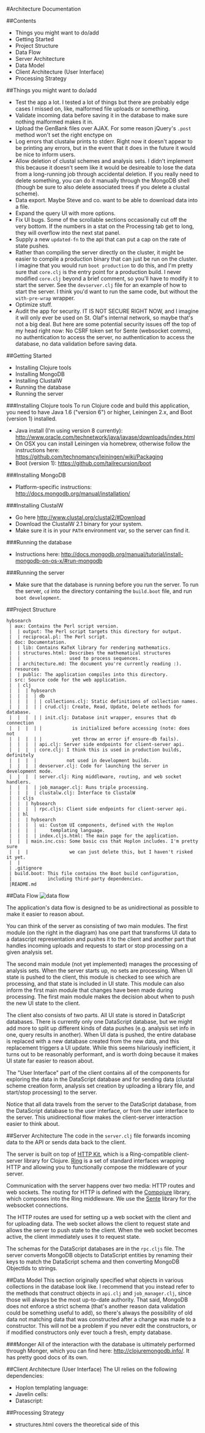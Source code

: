 #Architecture Documentation

##Contents
- Things you might want to do/add
- Getting Started
- Project Structure
- Data Flow
- Server Architecture
- Data Model
- Client Architecture (User Interface)
- Processing Strategy

##Things you might want to do/add
- Test the app a lot. I tested a lot of things but there are probably edge cases I missed on, like, malformed file uploads or something.
- Validate incoming data before saving it in the database to make sure nothing malformed makes it in.
- Upload the GenBank files over AJAX. For some reason jQuery's `.post` method won't set the right enctype on
- Log errors that clustalw prints to stderr. Right now it doesn't appear to be printing any errors, but in the event that it does in the future it would be nice to inform users.
- Allow deletion of clustal schemes and analysis sets. I didn't implement this because it doesn't seem like it would be desireable to lose the data from a long-running job through accidental deletion. If you really need to delete something, you can do it manually through the MongoDB shell (though be sure to also delete associated trees if you delete a clustal scheme).
- Data export. Maybe Steve and co. want to be able to download data into a file.
- Expand the query UI with more options.
- Fix UI bugs. Some of the scrollable sections occasionally cut off the very bottom. If the numbers in a stat on the Processing tab get to long, they will overflow into the next stat panel.
- Supply a new `updated-fn` to the api that can put a cap on the rate of state pushes.
- Rather than compiling the server directly on the cluster, it might be easier to compile a production binary that can just be run on the cluster. I imagine that you would run `boot production` to do this, and I'm pretty sure that `core.clj` is the entry point for a production build. I never modified `core.clj` beyond a brief comment, so you'll have to modify it to start the server. See the `devserver.clj` file for an example of how to start the server. I think you'd want to run the same code, but without the `with-pre-wrap` wrapper.
- Optimize stuff.
- Audit the app for security. IT IS NOT SECURE RIGHT NOW, and I imagine it will only ever be used on St. Olaf's internal network, so maybe that's not a big deal. But here are some potential security issues off the top of my head right now: No CSRF token set for Sente (websocket comms), no authentication to access the server, no authentication to access the database, no data validation before saving data.


##Getting Started
- Installing Clojure tools
- Installing MongoDB
- Installing ClustalW
- Running the database
- Running the server

###Installing Clojure tools
To run Clojure code and build this application, you need to have Java 1.6 ("version 6") or higher, Leiningen 2.x, and Boot (version 1) installed.
- Java install (I'm using version 8 currently):  http://www.oracle.com/technetwork/java/javase/downloads/index.html
- On OSX you can install Leiningen via homebrew, otherwise follow the instructions here: https://github.com/technomancy/leiningen/wiki/Packaging
- Boot (version 1): https://github.com/tailrecursion/boot

###Installing MongoDB
- Platform-specific instructions: http://docs.mongodb.org/manual/installation/

###Installing ClustalW
- Go here http://www.clustal.org/clustal2/#Download
- Download the ClustalW 2.1 binary for your system.
- Make sure it is in your `PATH` environment var, so the server can find it.

###Running the database
- Instructions here: http://docs.mongodb.org/manual/tutorial/install-mongodb-on-os-x/#run-mongodb

###Running the server
- Make sure that the database is running before you run the server. To run the server, `cd` into the directory containing the `build.boot` file, and run `boot development`.  

##Project Structure
```
hybsearch
 | aux: Contains the Perl script version.
 |  | output: The Perl script targets this directory for output.
 |  | reciprocal.pl: The Perl script.
 | doc: Documentation.
 |  | lib: Contains KaTeX library for rendering mathematics.
 |  | structures.html: Describes the mathematical structures
 |  |                  used to process sequences.
 |  | architecture.md: The document you're currently reading :).
 | resources
 |  | public: The application compiles into this directory.
 | src: Source code for the web application.
 |  | clj
 |  |  | hybsearch
 |  |  |  | db
 |  |  |  | | collections.clj: Static definitions of collection names.
 |  |  |  | | crud.clj: Create, Read, Update, Delete methods for database.
 |  |  |  | | init.clj: Database init wrapper, ensures that db connection
 |  |  |  | |           is initialized before accessing (note: does not
 |  |  |  | |           yet throw an error if ensure-db fails).
 |  |  |  | api.clj: Server side endpoints for client-server api.
 |  |  |  | core.clj: I think this is used in production builds, definitely
 |  |  |  |           not used in development builds.
 |  |  |  | devserver.clj: Code for launching the server in development mode.
 |  |  |  | server.clj: Ring middleware, routing, and web socket handlers.
 |  |  |  | job_manager.clj: Runs triple processing.
 |  |  |  | clustalw.clj: Interface to ClustalW
 |  | cljs
 |  |  | hybsearch
 |  |  |  | rpc.cljs: Client side endpoints for client-server api.
 |  | hl
 |  |  | hybsearch
 |  |  |  | ui: Custom UI components, defined with the Hoplon
 |  |  |  |     templating language.
 |  |  |  | index.cljs.html: The main page for the application.
 |  |  | main.inc.css: Some basic css that Hoplon includes. I'm pretty sure
 |  |  |               we can just delete this, but I haven't risked it yet.
 |  |
 | .gitignore
 | build.boot: This file contains the Boot build configuration,
 |             including third-party dependencies.
 |README.md
```

##Data Flow
![data flow](./dataflow.png)


The application's data flow is designed to be as unidirectional as possible to make it easier to reason about.

You can think of the server as consisting of two main modules. The first module (on the right in the diagram) has one part that transforms UI data to a datascript representation and pushes it to the client and another part that handles incoming uploads and requests to start or stop processing on a given analysis set.

The second main module (not yet implemented) manages the processing of analysis sets. When the server starts up, no sets are processing. When UI state is pushed to the client, this module is checked to see which are processing, and that state is included in UI state. This module can also inform the first main module that changes have been made during processing. The first main module makes the decision about when to push the new UI state to the client.

The client also consists of two parts. All UI state is stored in DataScript databases. There is currently only one DataScript database, but we might add more to split up different kinds of data pushes (e.g. analysis set info in one, query results in another). When UI data is pushed, the entire database is replaced with a new database created from the new data, and this replacement triggers a UI update. While this seems hilariously inefficient, it turns out to be reasonably performant, and is worth doing because it makes UI state far easier to reason about.

The "User Interface" part of the client contains all of the components for exploring the data in the DataScript database and for sending data (clustal scheme creation form, analysis set creation by uploading a library file, and start/stop processing) to the server.

Notice that all data travels from the server to the DataScript database, from the DataScript database to the user interface, or from the user interface to the server. This unidirectional flow makes the client-server interaction easier to think about.


##Server Architecture
The code in the `server.clj` file forwards incoming data to the API or sends data back to the client.

The server is built on top of [HTTP Kit](http://www.http-kit.org/), which is a Ring-compatible client-server library for Clojure. [Ring](https://github.com/ring-clojure/ring) is a set of standard interfaces wrapping HTTP and allowing you to functionally compose the middleware of your server.

Communication with the server happens over two media: HTTP routes and web sockets. The routing for HTTP is defined with the [Compojure](https://github.com/weavejester/compojure) library, which composes into the Ring middleware. We use the [Sente](https://github.com/ptaoussanis/sente) library for the websocket connections.

The HTTP routes are used for setting up a web socket with the client and for uploading data. The web socket allows the client to request state and allows the server to push state to the client. When the web socket becomes active, the client immediately uses it to request state.

The schemas for the DataScript databases are in the `rpc.cljs` file. The server converts MongoDB objects to DataScript entities by renaming their keys to match the DataScript schema and then converting MongoDB ObjectIds to strings.

##Data Model
This section originally specified what objects in various collections in the database look like. I recommend that you instead refer to the methods that construct objects in `api.clj` and `job_manager.clj`, since those will always be the most up-to-date authority. That said, MongoDB does not enforce a strict schema (that's another reason data validation could be something useful to add), so there's always the possibility of old data not matching data that was constructed after a change was made to a constructor. This will not be a problem if you never edit the constructors, or if modified constructors only ever touch a fresh, empty database.

###Monger
All of the interaction with the database is ultimately performed through Monger, which you can find here: http://clojuremongodb.info/. It has pretty good docs of its own.


##Client Architecture (User Interface)
The UI relies on the following dependencies:
- Hoplon templating language:
- Javelin cells:
- Datascript:

##Processing Strategy
- structures.html covers the theoretical side of this
